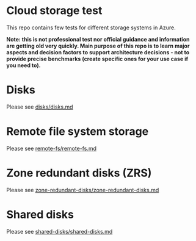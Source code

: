 # Cloud storage test
This repo contains few tests for different storage systems in Azure.

**Note: this is not professional test nor official guidance and information are getting old very quickly. Main purpose of this repo is to learn major aspects and decision factors to support architecture decisions - not to provide precise benchmarks (create specific ones for your use case if you need to).**

# Disks
Please see [disks/disks.md](disks/disks.md)

# Remote file system storage
Please see [remote-fs/remote-fs.md](remote-fs/remote-fs.md)

# Zone redundant disks (ZRS)
Please see [zone-redundant-disks/zone-redundant-disks.md](zone-redundant-disks/zone-redundant-disks.md)

# Shared disks
Please see [shared-disks/shared-disks.md](shared-disks/shared-disks.md)

